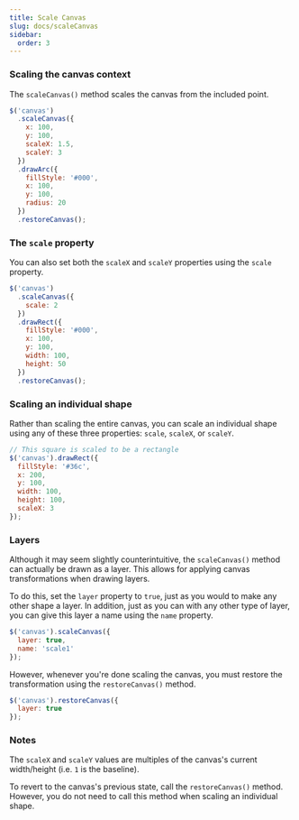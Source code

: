 ```yaml
---
title: Scale Canvas
slug: docs/scaleCanvas
sidebar:
  order: 3
---
```


### Scaling the canvas context

The `scaleCanvas()` method scales the canvas from the included point.

```js
$('canvas')
  .scaleCanvas({
    x: 100,
    y: 100,
    scaleX: 1.5,
    scaleY: 3
  })
  .drawArc({
    fillStyle: '#000',
    x: 100,
    y: 100,
    radius: 20
  })
  .restoreCanvas();
```

### The `scale` property

You can also set both the `scaleX` and `scaleY` properties using the `scale` property.

```js
$('canvas')
  .scaleCanvas({
    scale: 2
  })
  .drawRect({
    fillStyle: '#000',
    x: 100,
    y: 100,
    width: 100,
    height: 50
  })
  .restoreCanvas();
```

### Scaling an individual shape

Rather than scaling the entire canvas, you can scale an individual shape using any of these three properties: `scale`, `scaleX`, or `scaleY`.

```js
// This square is scaled to be a rectangle
$('canvas').drawRect({
  fillStyle: '#36c',
  x: 200,
  y: 100,
  width: 100,
  height: 100,
  scaleX: 3
});
```

### Layers

Although it may seem slightly counterintuitive, the `scaleCanvas()` method can actually be drawn as a layer. This allows for applying canvas transformations when drawing layers.

To do this, set the `layer` property to `true`, just as you would to make any other shape a layer. In addition, just as you can with any other type of layer, you can give this layer a name using the `name` property.

```js
$('canvas').scaleCanvas({
  layer: true,
  name: 'scale1'
});
```

However, whenever you're done scaling the canvas, you must restore the transformation using the `restoreCanvas()` method.

```js
$('canvas').restoreCanvas({
  layer: true
});
```

### Notes

The `scaleX` and `scaleY` values are multiples of the canvas's current width/height (i.e. `1` is the baseline).

To revert to the canvas's previous state, call the `restoreCanvas()` method. However, you do not need to call this method when scaling an individual shape.
